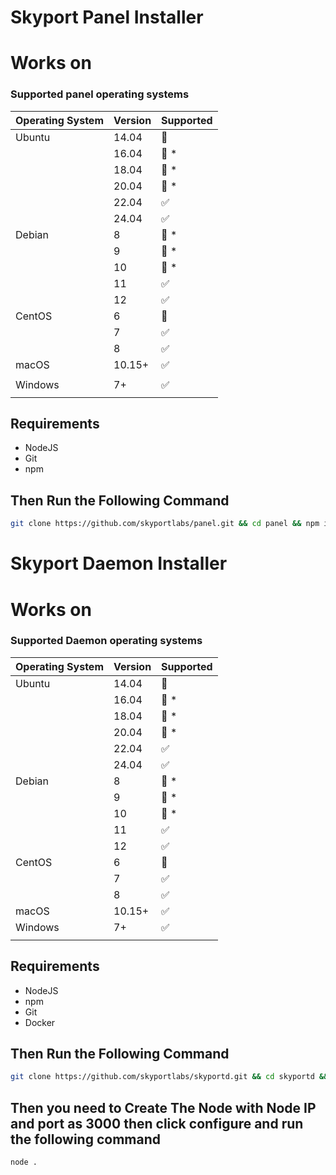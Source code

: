 # Skyport Panel Installer
# Works on

### Supported panel operating systems

| Operating System | Version | Supported          |
| ---------------- | ------- | ------------------ |
| Ubuntu           | 14.04   | :red_circle:       |
|                  | 16.04   | :red_circle: \*    |
|                  | 18.04   | :red_circle: \*    |
|                  | 20.04   | :red_circle: \*    |
|                  | 22.04   | :white_check_mark: |
|                  | 24.04   | :white_check_mark: |
| Debian           | 8       | :red_circle: \*    |
|                  | 9       | :red_circle: \*    |
|                  | 10      | :red_circle: \*    |
|                  | 11      | :white_check_mark: |
|                  | 12      | :white_check_mark: |
| CentOS           | 6       | :red_circle:       |
|                  | 7       | :white_check_mark: |
|                  | 8       | :white_check_mark: |
| macOS            | 10.15+  | :white_check_mark: |
|                  |         |                    |
| Windows          | 7+      | :white_check_mark: |
|                  |         |                    |



## Requirements

- NodeJS
- Git
- npm

## Then Run the Following Command 

```bash
git clone https://github.com/skyportlabs/panel.git && cd panel && npm install && npm run seed && npm run createUser && node .
```


# Skyport Daemon Installer
# Works on

### Supported Daemon operating systems

| Operating System | Version | Supported          |
| ---------------- | ------- | ------------------ |
| Ubuntu           | 14.04   | :red_circle:       |
|                  | 16.04   | :red_circle: \*    |
|                  | 18.04   | :red_circle: \*    |
|                  | 20.04   | :red_circle: \*    |
|                  | 22.04   | :white_check_mark: |
|                  | 24.04   | :white_check_mark: |
| Debian           | 8       | :red_circle: \*    |
|                  | 9       | :red_circle: \*    |
|                  | 10      | :red_circle: \*    |
|                  | 11      | :white_check_mark: |
|                  | 12      | :white_check_mark: |
| CentOS           | 6       | :red_circle:       |
|                  | 7       | :white_check_mark: |
|                  | 8       | :white_check_mark: |
| macOS            | 10.15+  | :white_check_mark: |
| Windows          | 7+      | :white_check_mark: |
|                  |         |                    |



## Requirements

- NodeJS
- npm
- Git
- Docker

## Then Run the Following Command 

```bash
git clone https://github.com/skyportlabs/skyportd.git && cd skyportd && npm install 
```

## Then you need to Create The Node with Node IP and port as 3000 then click configure and run the following command

```bash
node .
```
